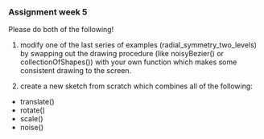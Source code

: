 ### Assignment week 5

Please do both of the following!

1) modify one of the last series of examples (radial_symmetry_two_levels) by swapping out the drawing procedure (like noisyBezier() or collectionOfShapes()) with your own function which makes some consistent drawing to the screen.

2) create a new sketch from scratch which combines all of the following:

 - translate()
 - rotate()
 - scale()
 - noise()